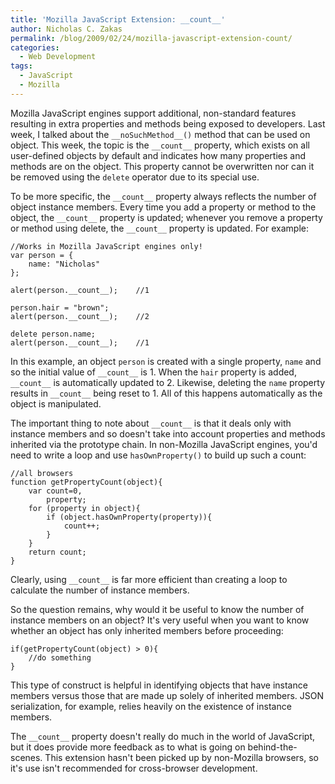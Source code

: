 ```yaml
---
title: 'Mozilla JavaScript Extension: __count__'
author: Nicholas C. Zakas
permalink: /blog/2009/02/24/mozilla-javascript-extension-count/
categories:
  - Web Development
tags:
  - JavaScript
  - Mozilla
---
```

Mozilla JavaScript engines support additional, non-standard features resulting in extra properties and methods being exposed to developers. Last week, I talked about the `__noSuchMethod__()` method that can be used on object. This week, the topic is the `__count__` property, which exists on all user-defined objects by default and indicates how many properties and methods are on the object. This property cannot be overwritten nor can it be removed using the `delete` operator due to its special use.

To be more specific, the `__count__` property always reflects the number of object instance members. Every time you add a property or method to the object, the `__count__` property is updated; whenever you remove a property or method using delete, the `__count__` property is updated. For example:

    //Works in Mozilla JavaScript engines only!
    var person = {
        name: "Nicholas"
    };
    
    alert(person.__count__);    //1
    
    person.hair = "brown";
    alert(person.__count__);    //2
    
    delete person.name;
    alert(person.__count__);    //1

In this example, an object `person` is created with a single property, `name` and so the initial value of `__count__` is 1. When the `hair` property is added, `__count__` is automatically updated to 2. Likewise, deleting the `name` property results in `__count__` being reset to 1. All of this happens automatically as the object is manipulated.

The important thing to note about `__count__` is that it deals only with instance members and so doesn't take into account properties and methods inherited via the prototype chain. In non-Mozilla JavaScript engines, you'd need to write a loop and use `hasOwnProperty()` to build up such a count:

    //all browsers
    function getPropertyCount(object){
        var count=0,
            property;
        for (property in object){
            if (object.hasOwnProperty(property)){
                count++;
            }
        }
        return count;
    }

Clearly, using `__count__` is far more efficient than creating a loop to calculate the number of instance members.

So the question remains, why would it be useful to know the number of instance members on an object? It's very useful when you want to know whether an object has only inherited members before proceeding:

    if(getPropertyCount(object) > 0){
        //do something
    }

This type of construct is helpful in identifying objects that have instance members versus those that are made up solely of inherited members. JSON serialization, for example, relies heavily on the existence of instance members.

The `__count__` property doesn't really do much in the world of JavaScript, but it does provide more feedback as to what is going on behind-the-scenes. This extension hasn't been picked up by non-Mozilla browsers, so it's use isn't recommended for cross-browser development.
